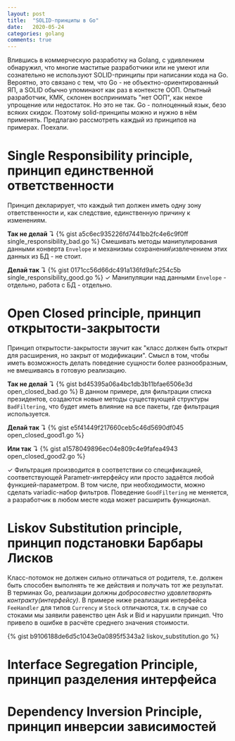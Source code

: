 ```yaml
---
layout: post
title:  "SOLID-принципы в Go"
date:   2020-05-24
categories: golang
comments: true
---
```

Влившись в коммерческую разработку на Golang, с удивлением обнаружил, что многие маститые разработчики или не умеют или сознательно не используют SOLID-принципы при написании кода на Go. Вероятно, это связано с тем, что Go - не объектно-ориентированный ЯП, а SOLID обычно упоминают как раз в контексте ООП. Опытный разработчик, КМК, склонен воспринимать "нет ООП", как некое упрощение или недостаток. Но это не так. Go - полноценный язык, безо всяких скидок. Поэтому solid-принципы можно и нужно в нём применять. Предлагаю рассмотреть каждый из принципов на примерах. Поехали.

# Single Responsibility principle, принцип единственной ответственности
Принцип декларирует, что каждый тип должен иметь одну зону ответственности и, как следствие, единственную причину к изменениям.

**Так не делай** &#8628;
{% gist a5c6ec935226fd7441bb2fc4e6c9f0ff single_responsibility_bad.go %}
Смешивать методы манипулирования данными конверта `Envelope` и механизмы сохранения\извлечением этих данных из БД - не стоит.

**Делай так** &#8628;
{% gist 0171cc56d66dc491a136fd9afc254c5b single_responsibility_good.go %}
&#10003; Манипуляции над данными `Envelope` - отдельно, работа с БД - отдельно.

# Open Closed principle, принцип открытости-закрытости
Принцип открытости-закрытости звучит как "класс должен быть открыт для расширения, но закрыт от модификации". Смысл в том, чтобы иметь возможность делать поведение сущности более разнообразным, не вмешиваясь в готовую реализацию.

**Так не делай** &#8628;
{% gist bd45395a06a4bc1db3b11bfae6506e3d open_closed_bad.go %}
В данном примере, для фильтрации списка президентов, создаются новые методы существующей структуры `BadFiltering`, что будет иметь влияние на все пакеты, где фильтрация используется.

**Делай так** &#8628;
{% gist e5f41449f217660ceb5c46d5690df045 open_closed_good1.go %}

**Или так** &#8628;
{% gist a1578049896ec04e809c4e9fafea4943 open_closed_good2.go %}

&#10003; Фильтрация производится в соответствии со спецификацией, соответствующей Parametr-интерфейсу или просто задаётся любой функцией-параметром. В том числе, при необходимости, можно сделать variadic-набор фильтров. Поведение `GoodFiltering` не меняется, а разработчик в любом месте кода может расширить функционал.

# Liskov Substitution principle, принцип подстановки Барбары Лисков
Класс-потомок не должен сильно отличаться от родителя, т.е. должен быть способен выполнять те же действия и получать тот же результат.  
В терминах Go, реализации должны *добросовестно удовлетворять контракту(интерфейсу)*. В примере ниже реализация интерфейса `FeeHandler` для типов `Currency` и `Stock` отличаются, т.к. в случае со стоками мы заявили равенство цен Ask и Bid и нарушили принцип. Что привело в ошибке в расчёте среднего значения стоимости.

{% gist b9106188de6d5c1043e0a0895f5343a2 liskov_substitution.go %}

# Interface Segregation Principle, принцип разделения интерфейса
# Dependency Inversion Principle, принцип инверсии зависимостей